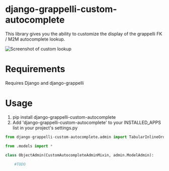 django-grappelli-custom-autocomplete
=======================

This library gives you the ability to customize the display of the grappelli FK / M2M autocomplete lookup.

![Screenshot of custom lookup](/../master/docs/screenshots/screenshot.png?raw=true "Screenshot of custom lookup")

Requirements
=====
Requires Django and django-grappelli

Usage
=====
1. pip install django-grappelli-custom-autocomplete
2. Add 'django-grappelli-custom-autocomplete' to your INSTALLED_APPS list in your project's settings.py

```python
from django-grappelli-custom-autocomplete.admin import TabularInlineOrderable, AdminListOrderable

from .models import *

class ObjectAdmin(CustomAutocompleteAdminMixin, admin.ModelAdmin):
	
	#TODO
```
